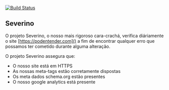 [![Build Status](https://travis-ci.org/PODEntender/severino.svg?branch=master)](https://travis-ci.org/PODEntender/severino)

Severino
--------
O projeto Severino, o nosso mais rigoroso cara-crachá, verifica diáriamente o site [https://podentender.com]()
a fim de encontrar qualquer erro que possamos ter cometido durante alguma alteração.

O projeto Severino assegura que:
- O nosso site está em HTTPS
- As nossas meta-tags estão corretamente dispostas
- Os meta dados schema.org estão presentes
- O nosso google analytics está presente
